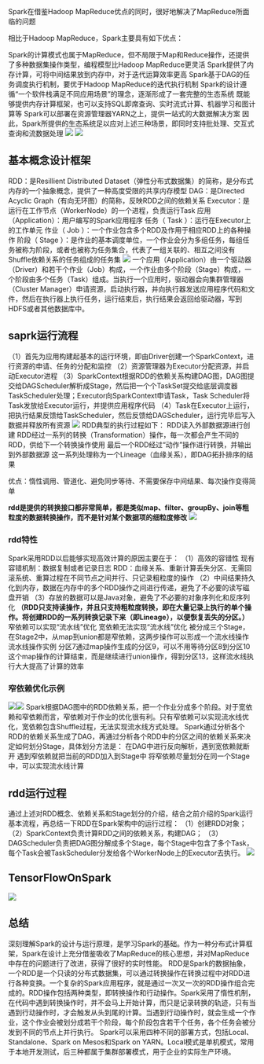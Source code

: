 Spark在借鉴Hadoop MapReduce优点的同时，很好地解决了MapReduce所面临的问题

相比于Hadoop MapReduce，Spark主要具有如下优点：

Spark的计算模式也属于MapReduce，但不局限于Map和Reduce操作，还提供了多种数据集操作类型，编程模型比Hadoop MapReduce更灵活
Spark提供了内存计算，可将中间结果放到内存中，对于迭代运算效率更高
Spark基于DAG的任务调度执行机制，要优于Hadoop MapReduce的迭代执行机制 
Spark的设计遵循“一个软件栈满足不同应用场景”的理念，逐渐形成了一套完整的生态系统
既能够提供内存计算框架，也可以支持SQL即席查询、实时流式计算、机器学习和图计算等
Spark可以部署在资源管理器YARN之上，提供一站式的大数据解决方案
因此，Spark所提供的生态系统足以应对上述三种场景，即同时支持批处理、交互式查询和流数据处理
![](imge/md-20240313161425.png)
![](imge/md-20240313161440.png)

## 基本概念设计框架
RDD：是Resillient Distributed Dataset（弹性分布式数据集）的简称，是分布式内存的一个抽象概念，提供了一种高度受限的共享内存模型
DAG：是Directed Acyclic Graph（有向无环图）的简称，反映RDD之间的依赖关系
Executor：是运行在工作节点（WorkerNode）的一个进程，负责运行Task
应用（Application）：用户编写的Spark应用程序
任务（ Task ）：运行在Executor上的工作单元 
作业（ Job ）：一个作业包含多个RDD及作用于相应RDD上的各种操作
阶段（ Stage ）：是作业的基本调度单位，一个作业会分为多组任务，每组任务被称为阶段，或者也被称为任务集合，代表了一组关联的、相互之间没有Shuffle依赖关系的任务组成的任务集
![](imge/md-20240313163643.png)
一个应用（Application）由一个驱动器（Driver）和若干个作业（Job）构成，一个作业由多个阶段（Stage）构成，一个阶段由多个任务（Task）组成。当执行一个应用时，驱动器会向集群管理器（Cluster Manager）申请资源，启动执行器，并向执行器发送应用程序代码和文件，然后在执行器上执行任务，运行结束后，执行结果会返回给驱动器，写到HDFS或者其他数据库中。


## saprk运行流程
（1）首先为应用构建起基本的运行环境，即由Driver创建一个SparkContext，进行资源的申请、任务的分配和监控
（2）资源管理器为Executor分配资源，并启动Executor进程
（3）SparkContext根据RDD的依赖关系构建DAG图，DAG图提交给DAGScheduler解析成Stage，然后把一个个TaskSet提交给底层调度器TaskScheduler处理；Executor向SparkContext申请Task，Task Scheduler将Task发放给Executor运行，并提供应用程序代码
（4）Task在Executor上运行，把执行结果反馈给TaskScheduler，然后反馈给DAGScheduler，运行完毕后写入数据并释放所有资源 
![](imge/md-20240313164103.png)
RDD典型的执行过程如下：
RDD读入外部数据源进行创建
RDD经过一系列的转换（Transformation）操作，每一次都会产生不同的RDD，供给下一个转换操作使用
最后一个RDD经过“动作”操作进行转换，并输出到外部数据源 
这一系列处理称为一个Lineage（血缘关系），即DAG拓扑排序的结果

优点：惰性调用、管道化、避免同步等待、不需要保存中间结果、每次操作变得简单

**rdd是提供的转换接口都非常简单，都是类似map、filter、groupBy、join等粗粒度的数据转换操作，而不是针对某个数据项的细粒度修改**
![](imge/md-20240313165204.png)
### rdd特性
Spark采用RDD以后能够实现高效计算的原因主要在于：
（1）高效的容错性
现有容错机制：数据复制或者记录日志
RDD：血缘关系、重新计算丢失分区、无需回滚系统、重算过程在不同节点之间并行、只记录粗粒度的操作
（2）中间结果持久化到内存，数据在内存中的多个RDD操作之间进行传递，避免了不必要的读写磁盘开销
（3）存放的数据可以是Java对象，避免了不必要的对象序列化和反序列化
**（RDD只支持读操作，并且只支持粗粒度转换，即在大量记录上执行的单个操作。将创建RDD的一系列转换记录下来（即Lineage），以便恢复丢失的分区。）**
窄依赖可以实现“流水线”优化
宽依赖无法实现“流水线”优化
被分成三个Stage，在Stage2中，从map到union都是窄依赖，这两步操作可以形成一个流水线操作
流水线操作实例
分区7通过map操作生成的分区9，可以不用等待分区8到分区10这个map操作的计算结束，而是继续进行union操作，得到分区13，这样流水线执行大大提高了计算的效率
### 窄依赖优化示例
![](imge/md-20240313165433.png)![](imge/md-20240313165439.png)
Spark根据DAG图中的RDD依赖关系，把一个作业分成多个阶段。对于宽依赖和窄依赖而言，窄依赖对于作业的优化很有利。只有窄依赖可以实现流水线优化，宽依赖包含Shuffle过程，无法实现流水线方式处理。
Spark通过分析各个RDD的依赖关系生成了DAG，再通过分析各个RDD中的分区之间的依赖关系来决定如何划分Stage，具体划分方法是：
在DAG中进行反向解析，遇到宽依赖就断开
遇到窄依赖就把当前的RDD加入到Stage中
将窄依赖尽量划分在同一个Stage中，可以实现流水线计算

## rdd运行过程
通过上述对RDD概念、依赖关系和Stage划分的介绍，结合之前介绍的Spark运行基本流程，再总结一下RDD在Spark架构中的运行过程：
（1）创建RDD对象；
（2）SparkContext负责计算RDD之间的依赖关系，构建DAG；
（3）DAGScheduler负责把DAG图分解成多个Stage，每个Stage中包含了多个Task，每个Task会被TaskScheduler分发给各个WorkerNode上的Executor去执行。
![](imge/md-20240313165719.png)

## TensorFlowOnSpark
![](imge/md-20240313165809.png)

## 总结
深刻理解Spark的设计与运行原理，是学习Spark的基础。作为一种分布式计算框架，Spark在设计上充分借鉴吸收了MapReduce的核心思想，并对MapReduce中存在的问题进行了改进，获得了很好的实时性能。
RDD是Spark的数据抽象，一个RDD是一个只读的分布式数据集，可以通过转换操作在转换过程中对RDD进行各种变换。一个复杂的Spark应用程序，就是通过一次又一次的RDD操作组合完成的。RDD操作包括两种类型，即转换操作和行动操作。Spark采用了惰性机制，在代码中遇到转换操作时，并不会马上开始计算，而只是记录转换的轨迹，只有当遇到行动操作时，才会触发从头到尾的计算。当遇到行动操作时，就会生成一个作业，这个作业会被划分成若干个阶段，每个阶段包含若干个任务，各个任务会被分发到不同的节点上并行执行。
Spark可以采用四种不同的部署方式，包括Local、Standalone、Spark on Mesos和Spark on YARN。Local模式是单机模式，常用于本地开发测试，后三种都属于集群部署模式，用于企业的实际生产环境。
